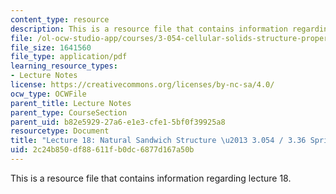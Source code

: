 ```yaml
---
content_type: resource
description: This is a resource file that contains information regarding lecture 18.
file: /ol-ocw-studio-app/courses/3-054-cellular-solids-structure-properties-and-applications-spring-2015/2c24b850df88611fb0dc6877d167a50b_MIT3_054_S15_L18_Nat.pdf
file_size: 1641560
file_type: application/pdf
learning_resource_types:
- Lecture Notes
license: https://creativecommons.org/licenses/by-nc-sa/4.0/
ocw_type: OCWFile
parent_title: Lecture Notes
parent_type: CourseSection
parent_uid: b82e5929-27a6-e1e3-cfe1-5bf0f39925a8
resourcetype: Document
title: "Lecture 18: Natural Sandwich Structure \u2013 3.054 / 3.36 Spring 2015"
uid: 2c24b850-df88-611f-b0dc-6877d167a50b
---
```

This is a resource file that contains information regarding lecture 18.